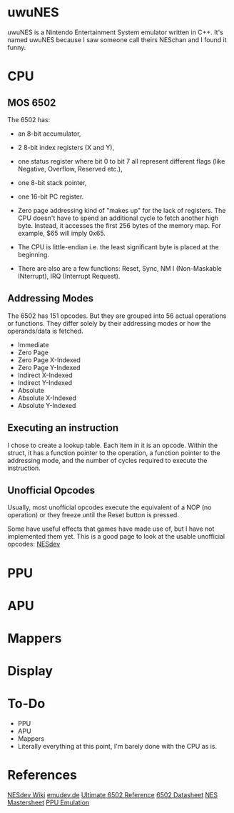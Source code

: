 # uwuNES

uwuNES is a Nintendo Entertainment System emulator written in C++. It's named uwuNES because I saw someone call theirs NESchan and I found it funny. 

# CPU
## MOS 6502
The 6502 has: 
- an 8-bit accumulator, 
- 2 8-bit index registers (X and Y), 
- one status register where bit 0 to bit 7 all represent different flags (like Negative, Overflow, Reserved etc.), 
- one 8-bit stack pointer, 
- one 16-bit PC register.

- Zero page addressing kind of "makes up" for the lack of registers. The CPU doesn't have to spend an additional cycle to fetch another high byte. Instead, it accesses the first 256 bytes of the memory map. For example, $65 will imply 0x65.

- The CPU is little-endian i.e. the least significant byte is placed at the beginning.

- There are also are a few functions: Reset, Sync, NM
I (Non-Maskable INterrupt), IRQ (Interrupt Request). 

## Addressing Modes
The 6502 has 151 opcodes. But they are grouped into 56 actual operations or functions. They differ solely by their addressing modes or how the operands/data is fetched. 

- Immediate
- Zero Page
- Zero Page X-Indexed
- Zero Page Y-Indexed
- Indirect X-Indexed
- Indirect Y-Indexed
- Absolute 
- Absolute X-Indexed
- Absolute Y-Indexed

## Executing an instruction
I chose to create a lookup table. Each item in it is an opcode. Within the struct, it has a function pointer to the operation, a function pointer to the addressing mode, and the number of cycles required to execute the instruction.

## Unofficial Opcodes
Usually, most unofficial opcodes execute the equivalent of a NOP (no operation) or they freeze until the Reset button is pressed.

Some have useful effects that games have made use of, but I have not implemented them yet. This is a good page to look at the usable unofficial opcodes: [NESdev](https://www.nesdev.org/wiki/Programming_with_unofficial_opcodes)

# PPU

# APU

# Mappers

# Display

# To-Do
- PPU
- APU
- Mappers
- Literally everything at this point, I'm barely done with the CPU as is.

# References
[NESdev Wiki](https://www.nesdev.org/wiki/Nesdev_Wiki) 
[emudev.de](https://emudev.de)
[Ultimate 6502 Reference](https://www.pagetable.com/c64ref/6502/?tab=3)
[6502 Datasheet](http://archive.6502.org/datasheets/mos_6500_mpu_preliminary_may_1976.pdf)
[NES Mastersheet](https://github.com/xem/nes/blob/gh-pages/cheat%20sheet.txt)
[PPU Emulation](https://www.nesdev.com/NES%20emulator%20development%20guide.txt)


